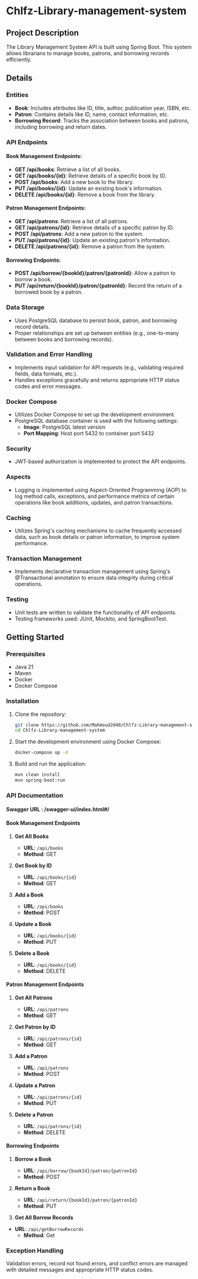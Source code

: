 # Chlfz-Library-management-system

## Project Description
The Library Management System API is built using Spring Boot. This system allows librarians to manage books, patrons, and borrowing records efficiently.

## Details
### Entities
- **Book**: Includes attributes like ID, title, author, publication year, ISBN, etc.
- **Patron**: Contains details like ID, name, contact information, etc.
- **Borrowing Record**: Tracks the association between books and patrons, including borrowing and return dates.

### API Endpoints
#### Book Management Endpoints:
- **GET /api/books**: Retrieve a list of all books.
- **GET /api/books/{id}**: Retrieve details of a specific book by ID.
- **POST /api/books**: Add a new book to the library.
- **PUT /api/books/{id}**: Update an existing book's information.
- **DELETE /api/books/{id}**: Remove a book from the library.

#### Patron Management Endpoints:
- **GET /api/patrons**: Retrieve a list of all patrons.
- **GET /api/patrons/{id}**: Retrieve details of a specific patron by ID.
- **POST /api/patrons**: Add a new patron to the system.
- **PUT /api/patrons/{id}**: Update an existing patron's information.
- **DELETE /api/patrons/{id}**: Remove a patron from the system.

#### Borrowing Endpoints:
- **POST /api/borrow/{bookId}/patron/{patronId}**: Allow a patron to borrow a book.
- **PUT /api/return/{bookId}/patron/{patronId}**: Record the return of a borrowed book by a patron.

### Data Storage
- Uses PostgreSQL database to persist book, patron, and borrowing record details.
- Proper relationships are set up between entities (e.g., one-to-many between books and borrowing records).

### Validation and Error Handling
- Implements input validation for API requests (e.g., validating required fields, data formats, etc.).
- Handles exceptions gracefully and returns appropriate HTTP status codes and error messages.

### Docker Compose
- Utilizes Docker Compose to set up the development environment.
- PostgreSQL database container is used with the following settings:
  - **Image**: PostgreSQL latest version
  - **Port Mapping**: Host port 5432 to container port 5432

### Security
- JWT-based authorization is implemented to protect the API endpoints.

### Aspects 
- Logging is implemented using Aspect-Oriented Programming (AOP) to log method calls, exceptions, and performance metrics of certain operations like book additions, updates, and patron transactions.

### Caching 
- Utilizes Spring's caching mechanisms to cache frequently accessed data, such as book details or patron information, to improve system performance.

### Transaction Management
- Implements declarative transaction management using Spring's @Transactional annotation to ensure data integrity during critical operations.

### Testing
- Unit tests are written to validate the functionality of API endpoints.
- Testing frameworks used: JUnit, Mockito, and SpringBootTest.

## Getting Started

### Prerequisites
- Java 21
- Maven
- Docker
- Docker Compose

### Installation

1. Clone the repository:
    ```sh
    git clone https://github.com/Mahmoud2040/Chlfz-Library-management-system.git
    cd Chlfz-Library-management-system
    ```

2. Start the development environment using Docker Compose:
    ```sh
    docker-compose up -d
    ```

3. Build and run the application:
    ```sh
    mvn clean install
    mvn spring-boot:run
    ```

### API Documentation
#### Swagger URL : /swagger-ui/index.html#/

#### Book Management Endpoints
1. **Get All Books**
   - **URL**: `/api/books`
   - **Method**: GET

2. **Get Book by ID**
   - **URL**: `/api/books/{id}`
   - **Method**: GET

3. **Add a Book**
   - **URL**: `/api/books`
   - **Method**: POST

4. **Update a Book**
   - **URL**: `/api/books/{id}`
   - **Method**: PUT

5. **Delete a Book**
   - **URL**: `/api/books/{id}`
   - **Method**: DELETE

#### Patron Management Endpoints
1. **Get All Patrons**
   - **URL**: `/api/patrons`
   - **Method**: GET

2. **Get Patron by ID**
   - **URL**: `/api/patrons/{id}`
   - **Method**: GET

3. **Add a Patron**
   - **URL**: `/api/patrons`
   - **Method**: POST

4. **Update a Patron**
   - **URL**: `/api/patrons/{id}`
   - **Method**: PUT

5. **Delete a Patron**
   - **URL**: `/api/patrons/{id}`
   - **Method**: DELETE

#### Borrowing Endpoints
1. **Borrow a Book**
   - **URL**: `/api/borrow/{bookId}/patron/{patronId}`
   - **Method**: POST

2. **Return a Book**
   - **URL**: `/api/return/{bookId}/patron/{patronId}`
   - **Method**: PUT

3. **Get All Borrow Records**
- **URL**: `/api/getBorrowRecords`
   - **Method**: Get

### Exception Handling
Validation errors, record not found errors, and conflict errors are managed with detailed messages and appropriate HTTP status codes.
```
